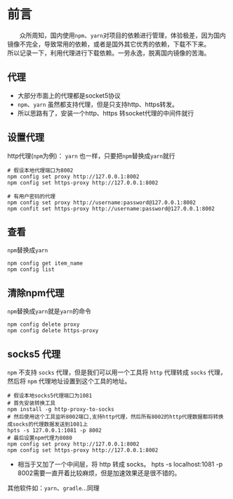 # 前言
&emsp;&emsp;众所周知，国内使用`npm`、`yarn`对项目的依赖进行管理，体验极差，因为国内镜像不完全，导致常用的依赖，或者是国外其它优秀的依赖，下载不下来。
&emsp;&emsp;所以记录一下，利用代理进行下载依赖。一劳永逸，脱离国内镜像的苦海。

## 代理
* 大部分市面上的代理都是socket5协议
* `npm`、`yarn` 虽然都支持代理，但是只支持http、https转发。
* 所以思路有了，安装一个http、https 转socket代理的中间件就行

## 设置代理
http代理(`npm`为例)：
`yarn` 也一样，只要把`npm`替换成`yarn`就行
```shell
# 假设本地代理端口为8002
npm config set proxy http://127.0.0.1:8002
npm config set https-proxy http://127.0.0.1:8002

# 有用户密码的代理
npm config set proxy http://username:password@127.0.0.1:8002
npm confit set https-proxy http://username:password@127.0.0.1:8002
```

## 查看
`npm`替换成`yarn`
```shell
npm config get item_name
npm config list
```

## 清除npm代理
`npm`替换成`yarn`就是`yarn`的命令
```shell
npm config delete proxy
npm config delete https-proxy
```

## socks5 代理
`npm` 不支持 `socks` 代理，但是我们可以用一个工具将 `http` 代理转成 `socks` 代理，然后将 `npm` 代理地址设置到这个工具的地址。
```shell
# 假设本地socks5代理端口为1081
# 首先安装转换工具
npm install -g http-proxy-to-socks
# 然后使用这个工具监听8002端口,支持http代理，然后所有8002的http代理数据都将转换成socks的代理数据发送到1081上
hpts -s 127.0.0.1:1081 -p 8002
# 最后设置npm代理为8080
npm config set proxy http://127.0.0.1:8002
npm config set https-proxy http://127.0.0.1:8002
```
* 相当于又加了一个中间层，将 http 转成 socks。 hpts -s localhost:1081 -p 8002需要一直开着比较麻烦，但是加速效果还是很不错的。

其他软件如：`yarn`、`gradle`...同理

